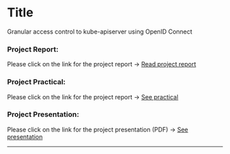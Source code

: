 # Title

Granular access control to kube-apiserver using OpenID Connect 


### Project Report:

Please click on the link for the project report → <a href="https://github.com/dikshita-git/Research-Project/wiki/Project-Report">Read project report</a>


### Project Practical:

Please click on the link for the project report → <a href="https://github.com/dikshita-git/Research-Project/tree/main/OpenIDconnect_practical">See practical</a>


### Project Presentation:

Please click on the link for the project presentation (PDF) → <a href="https://github.com/dikshita-git/Research-Project/blob/main/Presentations/OIDC_presentation.pdf">See presentation</a>




--------------------------------------------------------

